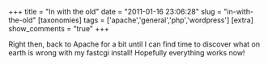 +++
title = "In with the old"
date = "2011-01-16 23:06:28"
slug = "in-with-the-old"
[taxonomies]
tags = ['apache','general','php','wordpress']
[extra]
show_comments = "true"
+++

Right then, back to Apache for a bit until I can find time to discover what on earth is wrong with my fastcgi install! Hopefully everything works now!
